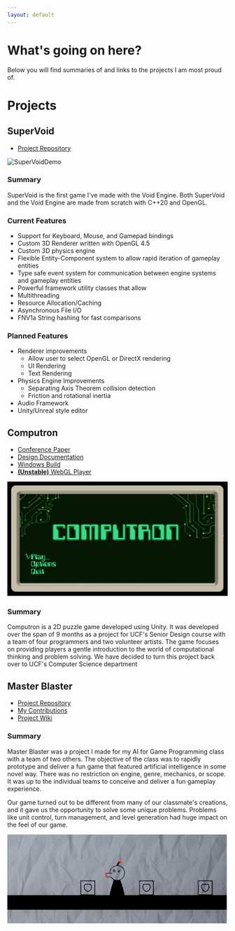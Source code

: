 ```yaml
---
layout: default
---
```

# What's going on here?
Below you will find summaries of and links to the projects I am most proud of.

# Projects

## SuperVoid
*   [Project Repository](https://github.com/MrLever/SuperVoid)

![SuperVoidDemo](./assets/SuperVoidDemo.gif)

### Summary
SuperVoid is the first game I've made with the Void Engine. Both SuperVoid and the Void Engine are made from scratch with C++20 and OpenGL.

### Current Features
-   Support for Keyboard, Mouse, and Gamepad bindings
-   Custom 3D Renderer written with OpenGL 4.5
-   Custom 3D physics engine
-   Flexible Entity-Component system to allow rapid iteration of gameplay entities
-   Type safe event system for communication between engine systems and gameplay entities
-   Powerful framework utility classes that allow
  - Multithreading
  - Resource Allocation/Caching
  - Asynchronous File I/O
  - FNV1a String hashing for fast comparisons

### Planned Features
- Renderer improvements
  - Allow user to select OpenGL or DirectX rendering
  - UI Rendering
  - Text Rendering
- Physics Engine Improvements
  - Separating Axis Theorem collision detection
  - Friction and rotational inertia
- Audio Framework
- Unity/Unreal style editor

## Computron
*   [Conference Paper](./assets/Computron/Computron_conference_paper.pdf)
*   [Design Documentation](./assets/Computron/ComputronDesignDocument.pdf)
*   [Windows Build](https://drive.google.com/open?id=1Zd70CsJta8AJ_XGvRc81Er-DYy5SdbWq)
*   [**(Unstable)** WebGL Player](https://cop4934-fall19-group32.github.io/)

![ComputronTitle](./assets/Computron/TitleScreen.png)

### Summary
Computron is a 2D puzzle game developed using Unity. It was developed over the span of 9 months as a project for UCF's Senior Design course with a team of four programmers and two volunteer artists. The game focuses on providing players a gentle introduction to the world of computational thinking and problem solving. We have decided to turn this project back over to UCF's Computer Science department 


## Master Blaster 
*   [Project Repository](https://github.com/Team-11-Games/MasterBlaster)
*   [My Contributions](./assets/NicolasLaCognataMasterBlasterContributions.pdf)
*   [Project Wiki](https://github.com/Team-11-Games/MasterBlaster/wiki)

### Summary
Master Blaster was a project I made for my AI for Game Programming class with a team of two others. The objective of the class was to rapidly prototype and deliver a fun game that featured artificial intelligence in some novel way. There was no restriction on engine, genre, mechanics, or scope. It was up to the individual teams to conceive and deliver a fun gameplay experience. 

Our game turned out to be different from many of our classmate's creations, and it gave us the opportunity to solve some unique problems. Problems like unit control, turn management, and level generation had huge impact on the feel of our game. 

![MasterBlaster](./assets/MrBoom.gif)